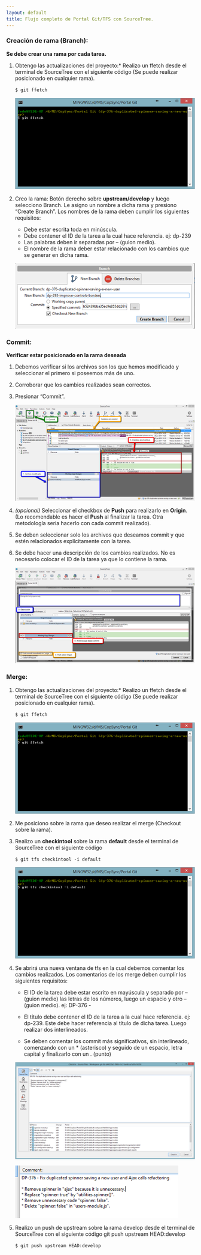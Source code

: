```yaml
---
layout: default
title: Flujo completo de Portal Git/TFS con SourceTree.
---
```



### Creación de rama (Branch): 

**Se debe crear una rama por cada tarea.**

1.	Obtengo las actualizaciones del proyecto:*  Realizo un ffetch desde el terminal de SourceTree con el siguiente código (Se puede realizar posicionado en cualquier rama).

    ```console
    $ git ffetch
    ```

    ![template](ffetch.png)



2.	Creo la rama: Botón derecho sobre **upstream/develop** y luego selecciono Branch. Le asigno un nombre a dicha rama y presiono “Create Branch”. Los nombres de la rama deben cumplir los siguientes requisitos:

	* Debe estar escrita toda en minúscula.
	* Debe contener el ID de la tarea a la cual hace referencia. ej: dp-239
	* Las palabras deben ir separadas por – (guion medio).
	* El nombre de la rama deber estar relacionado con los cambios que se generar en dicha rama.


	![template](format-branch.png)

### Commit: 

**Verificar estar posicionado en la rama deseada**

1.	Debemos verificar si los archivos son los que hemos modificado y seleccionar el primero si poseemos más de uno.

2.	Corroborar que los cambios realizados sean correctos.

3.	Presionar “Commit”.

	![template](commit.png)

4.	*(opcional)* Seleccionar el checkbox de **Push** para realizarlo en **Origin**. (Lo recomendable es hacer el **Push** al finalizar la tarea. Otra metodología seria hacerlo con cada commit realizado).

5.	Se deben seleccionar solo los archivos que deseamos commit y que estén relacionados explícitamente con la tarea.

6.	Se debe hacer una descripción de los cambios realizados. No es necesario colocar el ID de la tarea ya que lo contiene la rama.

	![template](format-commit.png)

### Merge: 

1.	Obtengo las actualizaciones del proyecto:*  Realizo un ffetch desde el terminal de SourceTree con el siguiente código (Se puede realizar posicionado en cualquier rama).

	```console
	$ git ffetch
	```
	
	![template](ffetch.png)


2.	Me posiciono sobre la rama que deseo realizar el merge (Checkout sobre la rama).

3.	Realizo un **checkintool** sobre la rama **default** desde el terminal de SourceTree con el siguiente código 

	```console
	$ git tfs checkintool -i default
	```
	
	![template](checkingtool.png)

4.	Se abrirá una nueva ventana de tfs en la cual debemos comentar los cambios realizados. Los comentarios de los merge deben cumplir los siguientes requisitos:

	* El ID de la tarea debe estar escrito en mayúscula y separado por – (guion medio) las letras de los números, luego un espacio y otro – (guion medio).  ej: DP-376 -

	* El título debe contener el ID de la tarea a la cual hace referencia. ej: dp-239. Este debe hacer referencia al título de dicha tarea. Luego realizar dos interlineados.

	* Se deben comentar los commit más significativos, sin interlineado, comenzando con un * (asterisco) y seguido de un espacio, letra capital y finalizarlo con un . (punto)

	![template](format-marge.png)
	
	![template](format-marge1.png)

5.	Realizo un push de upstream sobre la rama develop desde el terminal de SourceTree con el siguiente código git push upstream HEAD:develop

	```console
	$ git push upstream HEAD:develop
	```

